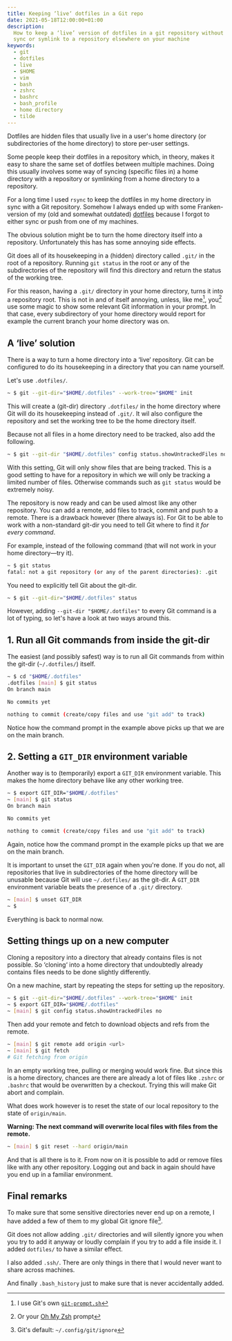```yaml
---
title: Keeping ‘live‘ dotfiles in a Git repo
date: 2021-05-18T12:00:00+01:00
description:
  How to keep a ‘live’ version of dotfiles in a git repository without having to
  sync or symlink to a repository elsewhere on your machine
keywords:
  - git
  - dotfiles
  - live
  - $HOME
  - vim
  - bash
  - zshrc
  - bashrc
  - bash_profile
  - home directory
  - tilde
---
```


Dotfiles are hidden files that usually live in a user's home directory (or
subdirectories of the home directory) to store per-user settings.

Some people keep their dotfiles in a repository which, in theory, makes it easy
to share the same set of dotfiles between multiple machines. Doing this usually
involves some way of syncing (specific files in) a home directory with a
repository or symlinking from a home directory to a repository.

For a long time I used `rsync` to keep the dotfiles in my home directory in sync
with a Git repository. Somehow I always ended up with some Franken-version of my
(old and somewhat outdated) [dotfiles][1] because I forgot to either sync or
push from one of my machines.

The obvious solution might be to turn the home directory itself into a
repository. Unfortunately this has has some annoying side effects.

Git does all of its housekeeping in a (hidden) directory called `.git/` in the
root of a repository. Running `git status` in the root or any of the
subdirectories of the repository will find this directory and return the status
of the working tree.

For this reason, having a `.git/` directory in your home directory, turns it
into a repository root. This is not in and of itself annoying, unless, like
me[^1], you[^2] use some magic to show some relevant Git information in your
prompt. In that case, every subdirectory of your home directory would report for
example the current branch your home directory was on.

## A ‘live’ solution

There is a way to turn a home directory into a ‘live‘ repository. Git can be
configured to do its housekeeping in a directory that you can name yourself.

Let's use `.dotfiles/`.

```bash
~ $ git --git-dir="$HOME/.dotfiles" --work-tree="$HOME" init
```

This will create a (git-dir) directory `.dotfiles/` in the home directory where
Git will do its housekeeping instead of `.git/`. It wil also configure the
repository and set the working tree to be the home directory itself.

Because not all files in a home directory need to be tracked, also add the
following.

```bash
~ $ git --git-dir "$HOME/.dotfiles" config status.showUntrackedFiles no
```

With this setting, Git will only show files that are being tracked. This is a
good setting to have for a repository in which we will only be tracking a
limited number of files. Otherwise commands such as `git status` would be
extremely noisy.

The repository is now ready and can be used almost like any other repository.
You can add a remote, add files to track, commit and push to a remote. There is
a drawback however (there always is). For Git to be able to work with a
non-standard git-dir you need to tell Git where to find it _for every command_.

For example, instead of the following command (that will not work in your home
directory—try it).

```bash
~ $ git status
fatal: not a git repository (or any of the parent directories): .git
```

You need to explicitly tell Git about the git-dir.

```bash
~ $ git --git-dir="$HOME/.dotfiles" status
```

However, adding `--git-dir "$HOME/.dotfiles"` to every Git command is a lot of
typing, so let's have a look at two ways around this.

## 1. Run all Git commands from inside the git-dir

The easiest (and possibly safest) way is to run all Git commands from within the
git-dir (`~/.dotfiles/`) itself.

```bash
~ $ cd "$HOME/.dotfiles"
.dotfiles [main] $ git status
On branch main

No commits yet

nothing to commit (create/copy files and use "git add" to track)
```

Notice how the command prompt in the example above picks up that we are on the
main branch.

## 2. Setting a `GIT_DIR` environment variable

Another way is to (temporarily) export a `GIT_DIR` environment variable. This
makes the home directory behave like any other working tree.

```bash
~ $ export GIT_DIR="$HOME/.dotfiles"
~ [main] $ git status
On branch main

No commits yet

nothing to commit (create/copy files and use "git add" to track)
```

Again, notice how the command prompt in the example picks up that we are on the
main branch.

It is important to unset the `GIT_DIR` again when you're done. If you do not,
all repositories that live in subdirectories of the home directory will be
unusable because Git will use `~/.dotfiles/` as the git-dir. A `GIT_DIR`
environment variable beats the presence of a `.git/` directory.

```bash
~ [main] $ unset GIT_DIR
~ $
```

Everything is back to normal now.

## Setting things up on a new computer

Cloning a repository into a directory that already contains files is not
possible. So ‘cloning‘ into a home directory that undoubtedly already contains
files needs to be done slightly differently.

On a new machine, start by repeating the steps for setting up the repository.

```bash
~ $ git --git-dir="$HOME/.dotfiles" --work-tree="$HOME" init
~ $ export GIT_DIR="$HOME/.dotfiles"
~ [main] $ git config status.showUntrackedFiles no
```

Then add your remote and fetch to download objects and refs from the remote.

```bash
~ [main] $ git remote add origin <url>
~ [main] $ git fetch
# Git fetching from origin
```

In an empty working tree, pulling or merging would work fine. But since this is
a home directory, chances are there are already a lot of files like `.zshrc` or
`.bashrc` that would be overwritten by a checkout. Trying this will make Git
abort and complain.

What does work however is to reset the state of our local repository to the
state of `origin/main`.

**Warning: The next command will overwrite local files with files from the
remote.**

```bash
~ [main] $ git reset --hard origin/main
```

And that is all there is to it. From now on it is possible to add or remove
files like with any other repository. Logging out and back in again should have
you end up in a familiar environment.

## Final remarks

To make sure that some sensitive directories never end up on a remote, I have
added a few of them to my global Git ignore file[^3].

Git does not allow adding `.git/` directories and will silently ignore you when
you try to add it anyway or loudly complain if you try to add a file inside it.
I added `dotfiles/` to have a similar effect.

I also added `.ssh/`. There are only things in there that I would never want to
share across machines.

And finally `.bash_history` just to make sure that is never accidentally added.

[^1]: I use Git's own [`git-prompt.sh`][2]
[^2]: Or your [Oh My Zsh][3] prompt
[^3]: Git's default: `~/.config/git/ignore`

[1]: https://github.com/matijs/dotfiles-archived
[2]:
  https://github.com/matijs/dotfiles/blob/fec5ee631918f9fd2dde56a7045613f21a7a1f0d/.bash/prompt#L3
[3]: https://github.com/ohmyzsh/ohmyzsh
